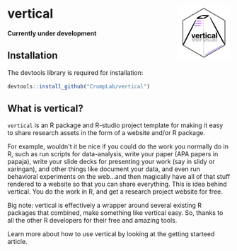 # vertical <img src='man/figures/logo.png' align="right" height="120.5" />

<!-- badges: start -->
<!-- badges: end -->

**Currently under development**

## Installation

The devtools library is required for installation:

``` r
devtools::install_github("CrumpLab/vertical")
```

## What is vertical?

`vertical` is an R package and R-studio project template for making it easy to share research assets in the form of a website and/or R package.

For example, wouldn't it be nice if you could do the work you normally do in R, such as run scripts for data-analysis, write your paper (APA papers in papaja), write your slide decks for presenting your work (say in slidy or xaringan), and other things like document your data, and even run behavioral experiments on the web...and then magically have all of that stuff rendered to a website so that you can share everything. This is idea behind vertical. You do the work in R, and get a research project website for free.

Big note: vertical is effectively a wrapper around several existing R packages that combined, make something like vertical easy. So, thanks to all the other R developers for their free and amazing tools.

Learn more about how to use vertical by looking at the getting starteed article.




